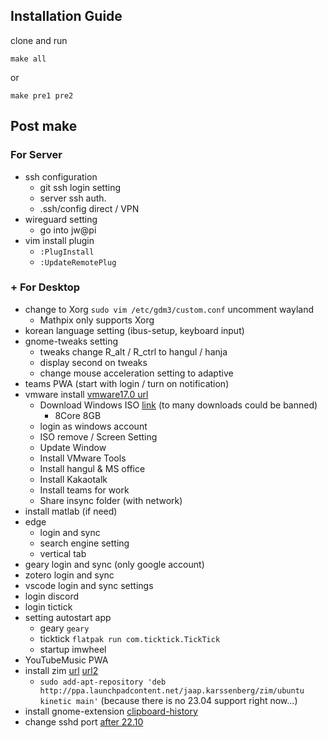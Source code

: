 ## Installation Guide
clone and run

```
make all
```
or 
```
make pre1 pre2
```

## Post make
### For Server
- ssh configuration
  - git ssh login setting
  - server ssh auth.
  - .ssh/config direct / VPN
- wireguard setting
  - go into jw@pi
- vim install plugin
  - `:PlugInstall`
  - `:UpdateRemotePlug`

### + For Desktop
- change to Xorg `sudo vim /etc/gdm3/custom.conf` uncomment wayland
  - Mathpix only supports Xorg
- korean language setting (ibus-setup, keyboard input)
- gnome-tweaks setting
  - tweaks change R_alt / R_ctrl to hangul / hanja
  - display second on tweaks
  - change mouse acceleration setting to adaptive
- teams PWA (start with login / turn on notification)
- vmware install [vmware17.0 url](https://customerconnect.vmware.com/en/downloads/info/slug/desktop_end_user_computing/vmware_workstation_player/17_0)
  - Download Windows ISO [link](https://www.microsoft.com/software-download/windows11) (to many downloads could be banned)
    - 8Core 8GB
  - login as windows account
  - ISO remove / Screen Setting
  - Update Window
  - Install VMware Tools
  - Install hangul & MS office
  - Install Kakaotalk
  - Install teams for work
  - Share insync folder (with network)
- install matlab (if need)
- edge
  - login and sync
  - search engine setting
  - vertical tab
- geary login and sync (only google account)
- zotero login and sync 
- vscode login and sync settings
- login discord
- login tictick
- setting autostart app
  - geary `geary`
  - ticktick `flatpak run com.ticktick.TickTick`
  - startup imwheel
- YouTubeMusic PWA
- install zim [url](https://launchpad.net/~jaap.karssenberg/+archive/ubuntu/zim) [url2](https://zim-wiki.org/downloads.html)
  - `sudo add-apt-repository 'deb http://ppa.launchpadcontent.net/jaap.karssenberg/zim/ubuntu kinetic main'` (because there is no 23.04 support right now...)
- install gnome-extension [clipboard-history](https://extensions.gnome.org/extension/4839/clipboard-history/)
- change sshd port [after 22.10](https://askubuntu.com/questions/1439461/ssh-default-port-not-changing-ubuntu-22-10)